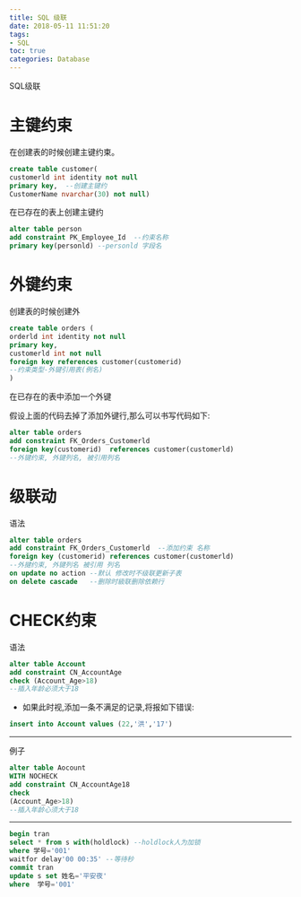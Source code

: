 ```yaml
---
title: SQL 级联
date: 2018-05-11 11:51:20
tags:
- SQL
toc: true
categories: Database
---
```

SQL级联
<!--more-->
# 主键约束
在创建表的时候创建主键约束。
```sql
create table customer(
customerld int identity not null
primary key,  --创建主键约
CustomerName nvarchar(30) not null)
```

在已存在的表上创建主键约
```sql
alter table person
add constraint PK_Employee_Id  --约束名称
primary key(personld) --personld 字段名
```

# 外键约束
创建表的时候创建外
```sql
create table orders (
orderld int identity not null
primary key,
customerld int not null
foreign key references customer(customerid)
--约束类型-外键引用表(例名)
)
```

在已存在的表中添加一个外键

假设上面的代码去掉了添加外键行,那么可以书写代码如下:
```sql
alter table orders
add constraint FK_Orders_Customerld
foreign key(customerid)  references customer(customerld)
--外键约束, 外键列名, 被引用列名
```

# 级联动
语法
```sql
alter table orders
add constraint FK_Orders_Customerld  --添加约束 名称
foreign key (customerid) references customer(customerld)
--外揵约束, 外键列名 被引用 列名
on update no action --默认 修改时不级联更新子表
on delete cascade   --删除时級联删除依赖行
```
# CHECK约束
语法
```sql
alter table Account
add constraint CN_AccountAge
check (Account_Age>18)
--插入年龄必须大于18
```
- 如果此时视,添加一条不满足的记录,将报如下错误:
```sql
insert into Account values (22,'洪','17')
```
----------------------------------------------------------
例子
```sql
alter table Aocount
WITH NOCHECK
add constraint CN_AccountAge18
check
(Account_Age>18)
--插入年龄心须大于18
```
---
```sql
begin tran
select * from s with(holdlock) --holdlock人为加锁
where 学号='001'
waitfor delay'00 00:35' --等待秒
commit tran
update s set 姓名='平安夜'
where  学号='001'
```
